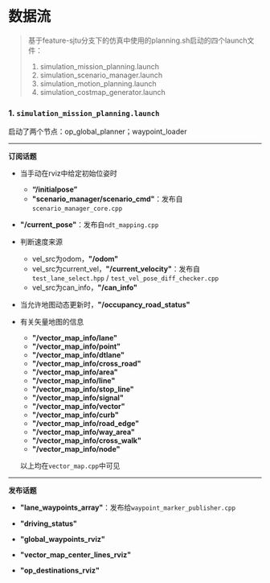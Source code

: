 # 数据流

> 基于feature-sjtu分支下的仿真中使用的planning.sh启动的四个launch文件：
>
> 1. simulation_mission_planning.launch
> 2. simulation_scenario_manager.launch
> 3. simulation_motion_planning.launch
> 4. simulation_costmap_generator.launch



### 1. `simulation_mission_planning.launch`

启动了两个节点：op_global_planner；waypoint_loader

---

**订阅话题**

- 当手动在rviz中给定初始位姿时
  - **“/initialpose”**
  - **"scenario_manager/scenario_cmd"**：发布自`scenario_manager_core.cpp`

- **"/current_pose"**：发布自`ndt_mapping.cpp`

- 判断速度来源
  - vel_src为odom，**"/odom"**
  - vel_src为current_vel，**"/current_velocity"**：发布自`test_lane_select.hpp` / `test_vel_pose_diff_checker.cpp`
  - vel_src为can_info，**"/can_info"**
- 当允许地图动态更新时，**"/occupancy_road_status"**

- 有关矢量地图的信息

  - **"/vector_map_info/lane"**
  - **"/vector_map_info/point"**
  - **"/vector_map_info/dtlane"**
  - **"/vector_map_info/cross_road"**
  - **"/vector_map_info/area"**
  - **"/vector_map_info/line"**
  - **"/vector_map_info/stop_line"**
  - **"/vector_map_info/signal"**
  - **"/vector_map_info/vector"**
  - **"/vector_map_info/curb"**
  - **"/vector_map_info/road_edge"**
  - **"/vector_map_info/way_area"**
  - **"/vector_map_info/cross_walk"**
  - **"/vector_map_info/node"**

  以上均在`vector_map.cpp`中可见

---

**发布话题**

- **"lane_waypoints_array"**：发布给`waypoint_marker_publisher.cpp`
- **"driving_status"**
- **"global_waypoints_rviz"**

- **"vector_map_center_lines_rviz"**

- **"op_destinations_rviz"**



















































































